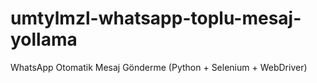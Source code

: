 # umtylmzl-whatsapp-toplu-mesaj-yollama
WhatsApp Otomatik Mesaj Gönderme (Python + Selenium + WebDriver)
